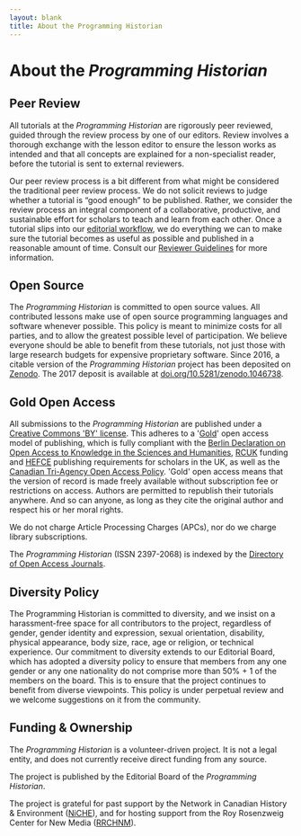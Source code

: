 ```yaml
---
layout: blank
title: About the Programming Historian
---
```


# About the _Programming Historian_


## Peer Review
All tutorials at the _Programming Historian_ are rigorously peer reviewed, guided through the review process by one of our editors. Review involves a thorough exchange with the lesson editor to ensure the lesson works as intended and that all concepts are explained for a non-specialist reader, before the tutorial is sent to external reviewers.

Our peer review process is a bit different from what might be considered the traditional peer review process. We do not solicit reviews to judge whether a tutorial is “good enough” to be published. Rather, we consider the review process an integral component of a collaborative, productive, and sustainable effort for scholars to teach and learn from each other. Once a tutorial slips into our [editorial workflow]({{site.baseurl}}/en/author-guidelines), we do everything we can to make sure the tutorial becomes as useful as possible and published in a reasonable amount of time. Consult our [Reviewer Guidelines]({{site.baseurl}}/en/reviewer-guidelines) for more information.


## Open Source
The _Programming Historian_ is committed to open source values. All contributed lessons make use of open source programming languages and software whenever possible. This policy is meant to minimize costs for all parties, and to allow the greatest possible level of participation. We believe everyone should be able to benefit from these tutorials, not just those with large research budgets for expensive proprietary software. Since 2016, a citable version of the _Programming Historian_ project has been deposited on [Zenodo](https://zenodo.org/). The 2017 deposit is available at [doi.org/10.5281/zenodo.1046738](https://doi.org/10.5281/zenodo.1046738).


## Gold Open Access
All submissions to the _Programming Historian_ are published under a [Creative Commons 'BY' license](https://creativecommons.org/licenses/by/2.0/). This adheres to a '[Gold](https://en.wikipedia.org/wiki/Open_access)' open access model of publishing, which is fully compliant with the [Berlin Declaration on Open Access to Knowledge in the Sciences and Humanities](http://www.berlin9.org/about/declaration/), [RCUK](http://www.rcuk.ac.uk/research/openaccess/) funding and [HEFCE](http://www.hefce.ac.uk/rsrch/oa/) publishing requirements for scholars in the UK, as well as the [Canadian Tri-Agency Open Access Policy](http://www.science.gc.ca/eic/site/063.nsf/eng/h_F6765465.html). 'Gold' open access means that the version of record is made freely available without subscription fee or restrictions on access. Authors are permitted to republish their tutorials anywhere. And so can anyone, as long as they cite the original author and respect his or her moral rights.

We do not charge Article Processing Charges (APCs), nor do we charge library subscriptions.

The _Programming Historian_ (ISSN 2397-2068) is indexed by the [Directory of Open Access Journals](https://doaj.org/toc/2397-2068).

## Diversity Policy

The Programming Historian is committed to diversity, and we insist on a harassment-free space for all contributors to the project, regardless of gender, gender identity and expression, sexual orientation, disability, physical appearance, body size, race, age or religion, or technical experience. Our commitment to diversity extends to our Editorial Board, which has adopted a diversity policy to ensure that members from any one gender or any one nationality do not comprise more than 50% + 1 of the members on the board. This is to ensure that the project continues to benefit from diverse viewpoints. This policy is under perpetual review and we welcome suggestions on it from the community.

## Funding & Ownership
The _Programming Historian_ is a volunteer-driven project. It is not a legal entity, and does not currently receive direct funding from any source.

The project is published by the Editorial Board of the _Programming Historian_.

The project is grateful for past support by the Network in Canadian History & Environment ([NiCHE](http://niche-canada.org/)), and for hosting support from the Roy Rosenzweig Center for New Media ([RRCHNM](http://chnm.gmu.edu/)).
